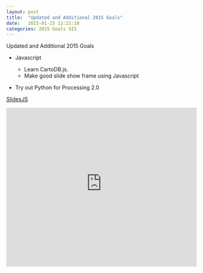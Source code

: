 ```yaml
---
layout: post
title:  "Updated and Additional 2015 Goals"
date:   2015-01-15 12:21:10
categories: 2015 Goals GIS 
---
```



Updated and Additional 2015 Goals

* Javascript
	* Learn CartoDB.js. 
	* Make good slide show frame using Javascript
	
* Try out Python for Processing 2.0 


<!--![GIF](https://dl-web.dropbox.com/get/Public/images/beh_gis_animated_gif_2_download.gif?_subject_uid=36281098&w=AAAE6FL_6TjkPRBTgWQ5LiLzIhlE0y9wH2nuJJmKgSMydw)
-->

[SlidesJS](http://www.slidesjs.com/)

<iframe src="https://dl.dropboxusercontent.com/u/36281098/Slides-SlidesJS-3/examples/playing/index.html" frameborder="0" style="width: 100%; height: 420px" ></iframe>